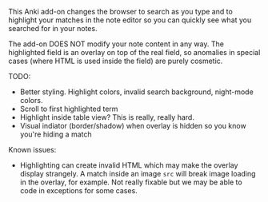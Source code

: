 This Anki add-on changes the browser to search as you type and to highlight your matches in the note editor so you can quickly see what you searched for in your notes.

The add-on DOES NOT modify your note content in any way. The highlighted field is an overlay on top of the real field, so anomalies in special cases (where HTML is used inside the field) are purely cosmetic.

TODO:
- Better styling. Highlight colors, invalid search background, night-mode colors.
- Scroll to first highlighted term
- Highlight inside table view? This is really, really hard.
- Visual indiator (border/shadow) when overlay is hidden so you know you're hiding a match

Known issues:
- Highlighting can create invalid HTML which may make the overlay display strangely. A match inside an image `src` will break image loading in the overlay, for example. Not really fixable but we may be able to code in exceptions for some cases.
